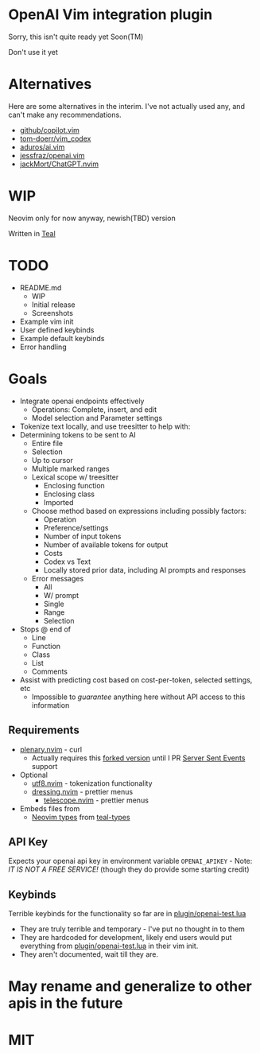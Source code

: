 # OpenAI Vim integration plugin

Sorry, this isn't quite ready yet
Soon(TM)

Don't use it yet

# Alternatives
Here are some alternatives in the interim. I've not actually used any, and can't make any recommendations.
- [github/copilot.vim](https://github.com/github/copilot.vim)
- [tom-doerr/vim_codex](https://github.com/tom-doerr/vim_codex)
- [aduros/ai.vim](https://github.com/aduros/ai.vim)
- [jessfraz/openai.vim](https://github.com/jessfraz/openai.vim)
- [jackMort/ChatGPT.nvim](https://github.com/jackMort/ChatGPT.nvim)

# WIP
Neovim only for now anyway, newish(TBD) version

Written in [Teal](https://github.com/teal-language/tl)

# TODO
- README.md
  - WIP
  - Initial release
  - Screenshots
- Example vim init
- User defined keybinds
- Example default keybinds
- Error handling

# Goals
- Integrate openai endpoints effectively
    - Operations: Complete, insert, and edit
    - Model selection and Parameter settings
- Tokenize text locally, and use treesitter to help with:
- Determining tokens to be sent to AI
    - Entire file
    - Selection
    - Up to cursor
    - Multiple marked ranges
    - Lexical scope w/ treesitter
        - Enclosing function
        - Enclosing class
        - Imported
    - Choose method based on expressions including possibly factors:
      - Operation
      - Preference/settings
      - Number of input tokens
      - Number of available tokens for output
      - Costs
      - Codex vs Text
      - Locally stored prior data, including AI prompts and responses
    - Error messages
      - All
      - W/ prompt
      - Single
      - Range
      - Selection
- Stops @ end of
  - Line
  - Function
  - Class
  - List
  - Comments
- Assist with predicting cost based on cost-per-token, selected settings, etc
  - Impossible to _guarantee_ anything here without API access to this information

## Requirements
- [plenary.nvim](https://github.com/nvim-lua/plenary.nvim) - curl
  - Actually requires this [forked version](https://github.com/jdnewman85/plenary.nvim) until I PR [Server Sent Events](https://en.wikipedia.org/wiki/Server-sent_events) support
- Optional
  - [utf8.nvim](https://github.com/uga-rosa/utf8.nvim) - tokenization functionality
  - [dressing.nvim](https://github.com/stevearc/dressing.nvim) - prettier menus
    - [telescope.nvim](https://github.com/nvim-telescope/telescope.nvim) - prettier menus
- Embeds files from
  - [Neovim types](https://github.com/teal-language/teal-types/blob/master/types/neovim/vim.d.tl) from [teal-types](https://github.com/teal-language/teal-types)

## API Key
Expects your openai api key in environment variable `OPENAI_APIKEY` - Note: *IT IS NOT A FREE SERVICE!* (though they do provide some starting credit)

## Keybinds
Terrible keybinds for the functionality so far are in [plugin/openai-test.lua](https://github.com/jdnewman85/openai-vim/blob/main/plugin/openai-test.lua)
  - They are truly terrible and temporary - I've put no thought in to them
  - They are hardcoded for development, likely end users would put everything from [plugin/openai-test.lua](https://github.com/jdnewman85/openai-vim/blob/main/plugin/openai-test.lua) in their vim init.
  - They aren't documented, wait till they are.

# May rename and generalize to other apis in the future
# MIT
